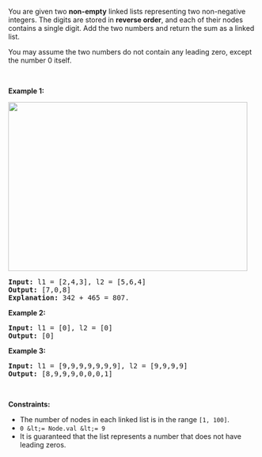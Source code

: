 You are given two __non-empty__ linked lists representing two non-negative integers. The digits are stored in __reverse order__, and each of their nodes contains a single digit. Add the two numbers and return the sum&nbsp;as a linked list.

You may assume the two numbers do not contain any leading zero, except the number 0 itself.

&nbsp;

__Example 1:__

<img alt="" src="https://assets.leetcode.com/uploads/2020/10/02/addtwonumber1.jpg" style="width: 483px; height: 342px;"/>

<pre>
<strong>Input:</strong> l1 = [2,4,3], l2 = [5,6,4]
<strong>Output:</strong> [7,0,8]
<strong>Explanation:</strong> 342 + 465 = 807.
</pre>

__Example 2:__

<pre>
<strong>Input:</strong> l1 = [0], l2 = [0]
<strong>Output:</strong> [0]
</pre>

__Example 3:__

<pre>
<strong>Input:</strong> l1 = [9,9,9,9,9,9,9], l2 = [9,9,9,9]
<strong>Output:</strong> [8,9,9,9,0,0,0,1]
</pre>

&nbsp;

__Constraints:__

*   The number of nodes in each linked list is in the range `` [1, 100] ``.
*   `` 0 &lt;= Node.val &lt;= 9 ``
*   It is guaranteed that the list represents a number that does not have leading zeros.